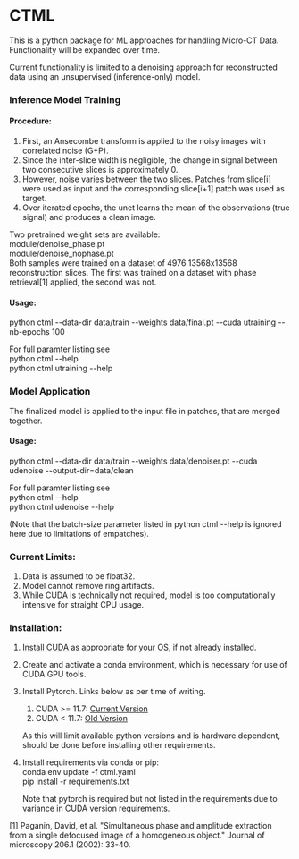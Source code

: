 # CTML

This is a python package for ML approaches for handling Micro-CT Data.  Functionality will be expanded over time.

Current functionality is limited to a denoising approach for reconstructed data using an unsupervised (inference-only) model.

### Inference Model Training
#### Procedure:	
1. First, an Ansecombe transform is applied to the noisy images with correlated noise (G+P).
2. Since the inter-slice width is negligible, the change in signal between two consecutive slices is approximately 0.
3. However, noise varies between the two slices. Patches from slice[i] were used as input and the corresponding slice[i+1] patch was used as target.
4. Over iterated epochs, the unet learns the mean of the observations (true signal) and produces a clean image.
	
Two pretrained weight sets are available:  
module/denoise_phase.pt  
module/denoise_nophase.pt  
Both samples were trained on a dataset of 4976 13568x13568 reconstruction slices.  The first was trained on a dataset with phase retrieval[1] applied, the second was not.

#### Usage:
python ctml --data-dir data/train --weights data/final.pt --cuda utraining --nb-epochs 100

For full paramter listing see  
python ctml --help  
python ctml utraining --help

### Model Application

The finalized model is applied to the input file in patches, that are merged together.

#### Usage:
python ctml --data-dir data/train --weights data/denoiser.pt --cuda udenoise --output-dir=data/clean

For full paramter listing see  
python ctml --help  
python ctml udenoise --help

(Note that the batch-size parameter listed in python ctml --help is ignored here due to limitations of empatches).

### Current Limits:
1. Data is assumed to be float32.
2. Model cannot remove ring artifacts. 
3. While CUDA is technically not required, model is too computationally intensive for straight CPU usage.

### Installation:
1. [Install CUDA](https://developer.nvidia.com/cuda-downloads) as appropriate for your OS, if not already installed.
2. Create and activate a conda environment, which is necessary for use of CUDA GPU tools.
3. Install Pytorch.  Links below as per time of writing.
	1. CUDA >= 11.7: [Current Version](https://pytorch.org/get-started/locally/)
	2. CUDA < 11.7: [Old Version](https://pytorch.org/get-started/previous-versions/)

	As this will limit available python versions and is hardware dependent, should be done before installing other requirements.
4. Install requirements via conda or pip:  
	conda env update -f ctml.yaml  
	pip install -r requirements.txt

	Note that pytorch is required but not listed in the requirements due to variance in CUDA version requirements.	

[1] Paganin, David, et al. "Simultaneous phase and amplitude extraction from a single defocused image of a homogeneous object." Journal of microscopy 206.1 (2002): 33-40.

